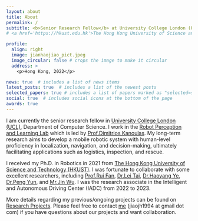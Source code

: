 ```yaml
---
layout: about
title: About
permalink: /
subtitle: <b>Senior Research Fellow</b> at University College London (UCL) <br>  <br> Mobile Robot, Navigation, Embodied Intelligence
# <a href='https://hkust.edu.hk'>The Hong Kong University of Science and Technology</a>. 

profile:
  align: right
  image: jianhaojiao_pict.jpeg
  image_circular: false # crops the image to make it circular
  address: >
    <p>Hong Kong, 2022</p>

news: true  # includes a list of news items
latest_posts: true  # includes a list of the newest posts
selected_papers: true # includes a list of papers marked as "selected={true}"
social: true  # includes social icons at the bottom of the page
awards: true
---
```

I am currently the senior research fellow in <a href="https://www.ucl.ac.uk/">University College London (UCL)</a>, Department of Computer Science.
I work in the <a href="rpl-as-ucl.github.io">Robot Perception and Learning Lab</a> which is led by <a href="https://scholar.google.com/citations?user=cE8_5EsAAAAJ&hl=en">Prof.Dimitrios Kanoulas</a>. 
My long-term research aims to develop a mobile robotic system with human-level proficiency in localization, navigation, and decision-making, ultimately facilitating applications such as logistics, inspection, and rescue.


I received my Ph.D. in Robotics in 2021 from <a href='https://hkust.edu.hk'>The Hong Kong University of Science and Technology (HKUST)</a>.
I was fortunate to collaborate with some excellent researchers, including 
<a href='https://scholar.google.com/citations?user=P5AJTXcAAAAJ&hl=en'>Prof.Rui Fan</a>, 
<a href='https://scholar.google.com/citations?user=RjOPTHIAAAAJ&hl=en'>Dr.Lei Tai</a>, 
<a href='https://scholar.google.com/citations?user=FxARbSYAAAAJ&hl=en'>Dr.Haoyang Ye</a>, 
<a href='https://scholar.google.com/citations?user=alRGtgwAAAAJ&hl=en'>Dr.Peng Yun</a>, and
<a href='https://zarathustr.github.io/'>Mr.Jin Wu</a>.
I was the research associate in the Intelligent and Autonomous Driving Center (IADC) from 2022 to 2023.

More details regarding my previous/ongoing projects can be found on <a href="projects">Research Projects</a>. 
Please feel free to contact <a href="mailto:jiaojh1994@gmail.com">me</a> (jiaojh1994 at gmail dot com) if you have questions about our projects and want collaboration.

<!-- 
Write your biography here. Tell the world about yourself. Link to your favorite [subreddit](http://reddit.com). You can put a picture in, too. The code is already in, just name your picture `prof_pic.jpg` and put it in the `img/` folder.

Put your address / P.O. box / other info right below your picture. You can also disable any of these elements by editing `profile` property of the YAML header of your `_pages/about.md`. Edit `_bibliography/papers.bib` and Jekyll will render your [publications page](/al-folio/publications/) automatically.

Link to your social media connections, too. This theme is set up to use [Font Awesome icons](http://fortawesome.github.io/Font-Awesome/) and [Academicons](https://jpswalsh.github.io/academicons/), like the ones below. Add your Facebook, Twitter, LinkedIn, Google Scholar, or just disable all of them. -->

